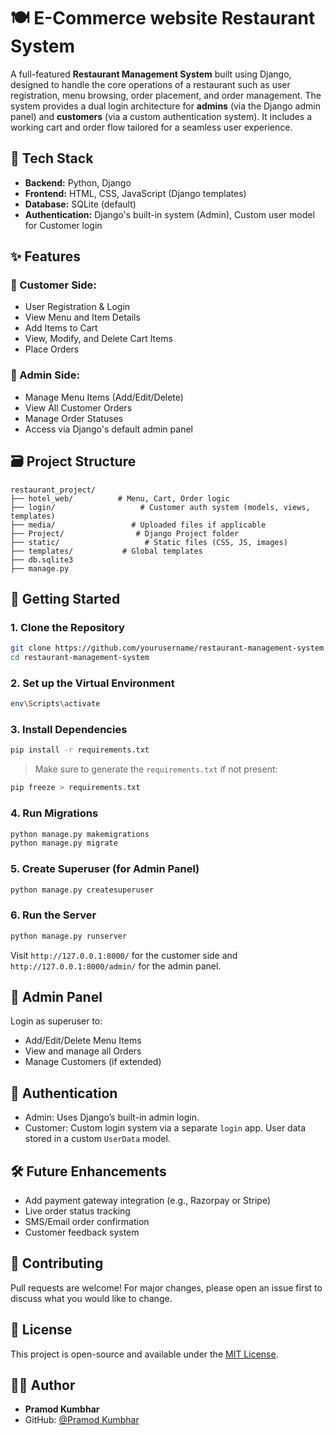 # 🍽️ E-Commerce website Restaurant System

A full-featured **Restaurant Management System** built using Django, designed to handle the core operations of a restaurant such as user registration, menu browsing, order placement, and order management. The system provides a dual login architecture for **admins** (via the Django admin panel) and **customers** (via a custom authentication system). It includes a working cart and order flow tailored for a seamless user experience.

## 🔧 Tech Stack

- **Backend:** Python, Django
- **Frontend:** HTML, CSS, JavaScript (Django templates)
- **Database:** SQLite (default)
- **Authentication:** Django's built-in system (Admin), Custom user model for Customer login

## ✨ Features

### 👤 Customer Side:
- User Registration & Login
- View Menu and Item Details
- Add Items to Cart
- View, Modify, and Delete Cart Items
- Place Orders

### 🔐 Admin Side:
- Manage Menu Items (Add/Edit/Delete)
- View All Customer Orders
- Manage Order Statuses
- Access via Django's default admin panel

## 🗃️ Project Structure

```
restaurant_project/
├── hotel_web/          # Menu, Cart, Order logic
├── login/                   # Customer auth system (models, views, templates)
├── media/                 # Uploaded files if applicable
├── Project/                # Django Project folder
├── static/                   # Static files (CSS, JS, images)
├── templates/           # Global templates
├── db.sqlite3
├── manage.py
```

## 🚀 Getting Started

### 1. Clone the Repository

```bash
git clone https://github.com/yourusername/restaurant-management-system.git
cd restaurant-management-system
```

### 2. Set up the Virtual Environment

```bash
env\Scripts\activate
```

### 3. Install Dependencies

```bash
pip install -r requirements.txt
```

> Make sure to generate the `requirements.txt` if not present:
```bash
pip freeze > requirements.txt
```

### 4. Run Migrations

```bash
python manage.py makemigrations
python manage.py migrate
```

### 5. Create Superuser (for Admin Panel)

```bash
python manage.py createsuperuser
```

### 6. Run the Server

```bash
python manage.py runserver
```

Visit `http://127.0.0.1:8000/` for the customer side and `http://127.0.0.1:8000/admin/` for the admin panel.

## 📂 Admin Panel

Login as superuser to:
- Add/Edit/Delete Menu Items
- View and manage all Orders
- Manage Customers (if extended)

## 🔐 Authentication

- Admin: Uses Django’s built-in admin login.
- Customer: Custom login system via a separate `login` app. User data stored in a custom `UserData` model.

<!-- ## 📸 Screenshots

>  -->

## 🛠️ Future Enhancements

- Add payment gateway integration (e.g., Razorpay or Stripe)
- Live order status tracking
- SMS/Email order confirmation
- Customer feedback system

## 🤝 Contributing

Pull requests are welcome! For major changes, please open an issue first to discuss what you would like to change.

## 📃 License

This project is open-source and available under the [MIT License](LICENSE).

## 👨‍💻 Author

- **Pramod Kumbhar**
- GitHub: [@Pramod Kumbhar](https://github.com/pramod-kumbhar)
